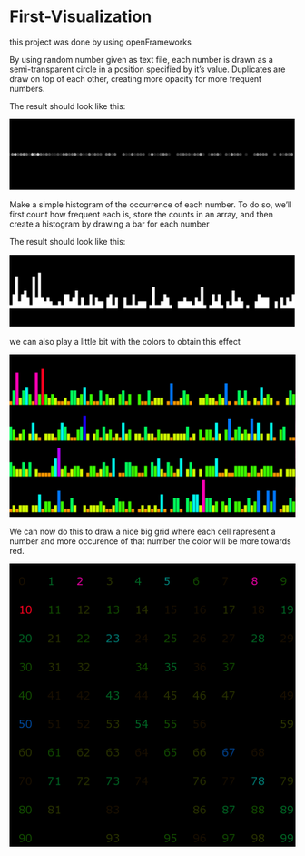 # First-Visualization

this project was done by using openFrameworks 


By using random number given as text file, each number is drawn as a semi-transparent circle in a position specified by it’s value. Duplicates are draw on top of each other, creating more opacity for more frequent numbers.

The result should look like this:

![Alt text](part1A.png?raw=true "Title")

Make a simple histogram of the occurrence of each number. To do so, we’ll first count how frequent each is, store the counts in an array, and then create a histogram by drawing a bar for each number

The result should look like this:

![Alt text](Part1B.png?raw=true "Title")

we can also play a little bit with the colors to obtain this effect 


![Alt text](Part1BA.png?raw=true "Title")


We can now do this to draw a nice big grid where each cell rapresent a number and more occurence of that number the color will be more towards red.

![Alt text](Part1C.png?raw=true "Title")

